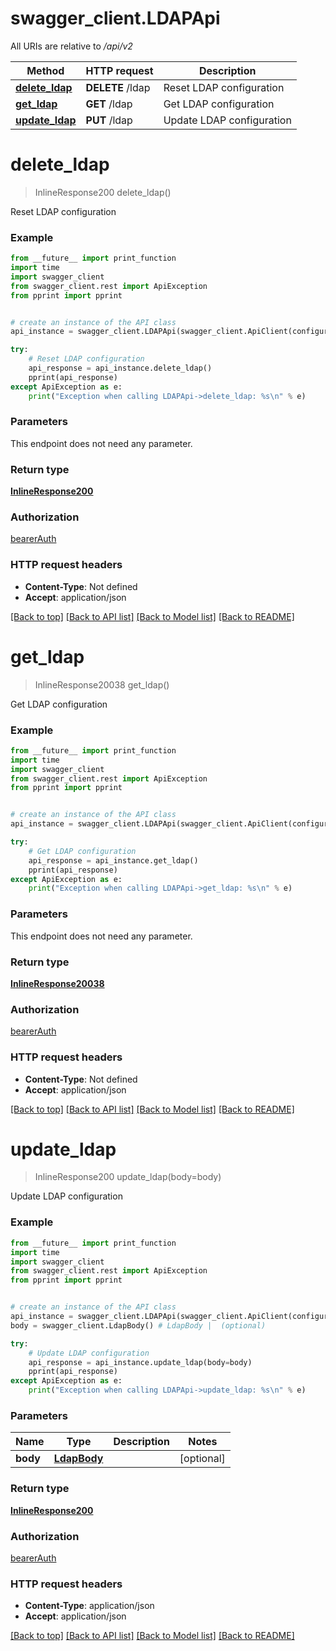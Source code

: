 # swagger_client.LDAPApi

All URIs are relative to */api/v2*

Method | HTTP request | Description
------------- | ------------- | -------------
[**delete_ldap**](LDAPApi.md#delete_ldap) | **DELETE** /ldap | Reset LDAP configuration
[**get_ldap**](LDAPApi.md#get_ldap) | **GET** /ldap | Get LDAP configuration
[**update_ldap**](LDAPApi.md#update_ldap) | **PUT** /ldap | Update LDAP configuration

# **delete_ldap**
> InlineResponse200 delete_ldap()

Reset LDAP configuration

### Example
```python
from __future__ import print_function
import time
import swagger_client
from swagger_client.rest import ApiException
from pprint import pprint


# create an instance of the API class
api_instance = swagger_client.LDAPApi(swagger_client.ApiClient(configuration))

try:
    # Reset LDAP configuration
    api_response = api_instance.delete_ldap()
    pprint(api_response)
except ApiException as e:
    print("Exception when calling LDAPApi->delete_ldap: %s\n" % e)
```

### Parameters
This endpoint does not need any parameter.

### Return type

[**InlineResponse200**](InlineResponse200.md)

### Authorization

[bearerAuth](../README.md#bearerAuth)

### HTTP request headers

 - **Content-Type**: Not defined
 - **Accept**: application/json

[[Back to top]](#) [[Back to API list]](../README.md#documentation-for-api-endpoints) [[Back to Model list]](../README.md#documentation-for-models) [[Back to README]](../README.md)

# **get_ldap**
> InlineResponse20038 get_ldap()

Get LDAP configuration

### Example
```python
from __future__ import print_function
import time
import swagger_client
from swagger_client.rest import ApiException
from pprint import pprint


# create an instance of the API class
api_instance = swagger_client.LDAPApi(swagger_client.ApiClient(configuration))

try:
    # Get LDAP configuration
    api_response = api_instance.get_ldap()
    pprint(api_response)
except ApiException as e:
    print("Exception when calling LDAPApi->get_ldap: %s\n" % e)
```

### Parameters
This endpoint does not need any parameter.

### Return type

[**InlineResponse20038**](InlineResponse20038.md)

### Authorization

[bearerAuth](../README.md#bearerAuth)

### HTTP request headers

 - **Content-Type**: Not defined
 - **Accept**: application/json

[[Back to top]](#) [[Back to API list]](../README.md#documentation-for-api-endpoints) [[Back to Model list]](../README.md#documentation-for-models) [[Back to README]](../README.md)

# **update_ldap**
> InlineResponse200 update_ldap(body=body)

Update LDAP configuration

### Example
```python
from __future__ import print_function
import time
import swagger_client
from swagger_client.rest import ApiException
from pprint import pprint


# create an instance of the API class
api_instance = swagger_client.LDAPApi(swagger_client.ApiClient(configuration))
body = swagger_client.LdapBody() # LdapBody |  (optional)

try:
    # Update LDAP configuration
    api_response = api_instance.update_ldap(body=body)
    pprint(api_response)
except ApiException as e:
    print("Exception when calling LDAPApi->update_ldap: %s\n" % e)
```

### Parameters

Name | Type | Description  | Notes
------------- | ------------- | ------------- | -------------
 **body** | [**LdapBody**](LdapBody.md)|  | [optional] 

### Return type

[**InlineResponse200**](InlineResponse200.md)

### Authorization

[bearerAuth](../README.md#bearerAuth)

### HTTP request headers

 - **Content-Type**: application/json
 - **Accept**: application/json

[[Back to top]](#) [[Back to API list]](../README.md#documentation-for-api-endpoints) [[Back to Model list]](../README.md#documentation-for-models) [[Back to README]](../README.md)

